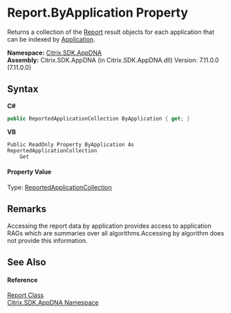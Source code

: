 # Report.ByApplication Property 
 

Returns a collection of the <a href="523aa30e-8459-5365-1cfd-f9d22fbf50d8">Report</a> result objects for each application that can be indexed by <a href="1779bfff-4b29-0f26-8a09-10acdd530bbc">Application</a>.

**Namespace:**&nbsp;[Citrix.SDK.AppDNA](index.md)<br />**Assembly:**&nbsp;Citrix.SDK.AppDNA (in Citrix.SDK.AppDNA.dll) Version: 7.11.0.0 (7.11.0.0)

## Syntax

**C#**
```csharp
public ReportedApplicationCollection ByApplication { get; }
```

**VB**
```vbnet
Public ReadOnly Property ByApplication As ReportedApplicationCollection
	Get
```


#### Property Value
Type: <a href="163a36ba-025f-5247-ddd2-25e5bf2e3e94">ReportedApplicationCollection</a>

## Remarks
Accessing the report data by application provides access to application RAGs which are summaries over all algorithms.Accessing by algorithm does not provide this information.

## See Also


#### Reference
<a href="523aa30e-8459-5365-1cfd-f9d22fbf50d8">Report Class</a><br /><a href="fe2d265b-410b-8b11-1eb4-a790e0b062bf">Citrix.SDK.AppDNA Namespace</a><br />